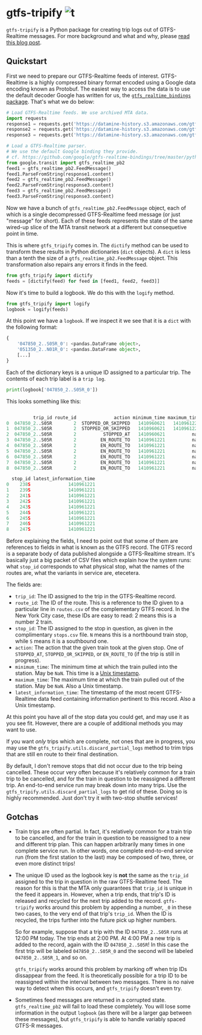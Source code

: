 # gtfs-tripify ![t](https://img.shields.io/badge/status-alpha-red.svg)

`gtfs-tripify` is a Python package for creating trip logs out of GTFS-Realtime messages. For more background and what and why, please [read this blog post](http://www.residentmar.io/2018/01/29/gtfs-tripify.html).

## Quickstart

First we need to prepare our GTFS-Realtime feeds of interest. GTFS-Realtime is a highly compressed binary format 
encoded using a Google data encoding known as Protobuf. The easiest way to access the data is to use the default 
decoder Google has written for us, the [`gtfs_realtime_bindings` package](https://github.com/google/gtfs-realtime-bindings/tree/master/python). That's what we do below:

```python
# Load GTFS-Realtime feeds. We use archived MTA data.
import requests
response1 = requests.get('https://datamine-history.s3.amazonaws.com/gtfs-2014-09-17-09-31')
response2 = requests.get('https://datamine-history.s3.amazonaws.com/gtfs-2014-09-17-09-36')
response3 = requests.get('https://datamine-history.s3.amazonaws.com/gtfs-2014-09-17-09-41')

# Load a GTFS-Realtime parser.
# We use the default Google binding they provide.
# cf. https://github.com/google/gtfs-realtime-bindings/tree/master/python
from google.transit import gtfs_realtime_pb2
feed1 = gtfs_realtime_pb2.FeedMessage()
feed1.ParseFromString(response1.content)
feed2 = gtfs_realtime_pb2.FeedMessage()
feed2.ParseFromString(response3.content)
feed3 = gtfs_realtime_pb2.FeedMessage()
feed3.ParseFromString(response3.content)
```

Now we have a bunch of `gtfs_realtime_pb2.FeedMessage` object, each of which is a single decompressed GTFS-Realtime 
feed message (or just "message" for short). Each of these feeds represents the state of the same wired-up slice of the MTA transit network at a different but consequetive point in time.

This is where `gtfs_tripify` comes in. The `dictify` method can be used to transform these results in Python dictionaries (`dict` objects). A `dict` is less than a tenth the size of a `gtfs_realtime_pb2.FeedMessage` object. This transformation also repairs any errors it finds in the feed.

```python
from gtfs_tripify import dictify
feeds = [dictify(feed) for feed in [feed1, feed2, feed3]]
```

Now it's time to build a logbook. We do this with the `logify` method.

```python
from gtfs_tripify import logify
logbook = logify(feeds)
```

At this point we have a `logbook`. If we inspect it we see that it is a `dict` with the following format:

```python
{
    '047850_2..S05R_0': <pandas.DataFrame object>,
    '051350_2..N01R_0': <pandas.DataFrame object>,
    [...]
}
```

Each of the dictionary keys is a unique ID assigned to a particular trip. The contents of each trip label is a `trip log`.

```python
print(logbook['047850_2..S05R_0'])
```

This looks something like this:

```python

          trip_id route_id              action minimum_time maximum_time  \
0  047850_2..S05R        2  STOPPED_OR_SKIPPED   1410960621   1410961221   
1  047850_2..S05R        2  STOPPED_OR_SKIPPED   1410960621   1410961221   
2  047850_2..S05R        2          STOPPED_AT   1410960621          nan   
3  047850_2..S05R        2         EN_ROUTE_TO   1410961221          nan   
4  047850_2..S05R        2         EN_ROUTE_TO   1410961221          nan   
5  047850_2..S05R        2         EN_ROUTE_TO   1410961221          nan   
6  047850_2..S05R        2         EN_ROUTE_TO   1410961221          nan   
7  047850_2..S05R        2         EN_ROUTE_TO   1410961221          nan   
8  047850_2..S05R        2         EN_ROUTE_TO   1410961221          nan   

  stop_id latest_information_time  
0    238S              1410961221  
1    239S              1410961221  
2    241S              1410961221  
3    242S              1410961221  
4    243S              1410961221  
5    244S              1410961221  
6    245S              1410961221  
7    246S              1410961221  
8    247S              1410961221
```

Before explaining the fields, I need to point out that some of them are references to fields in what is known as the 
GTFS record. The GTFS record is a separate body of data published alongside a GTFS-Realtime stream. It's basically 
just a big packet of CSV files which explain how the system runs: what `stop_id` corresponds to what physical stop, 
what the names of the routes are, what the variants in service are, etecetera.

The fields are:

* `trip_id`: The ID assigned to the trip in the GTFS-Realtime record.
* `route_id`: The ID of the route. This is a reference to the ID given to a particular line in `routes.csv` of the 
complementary GTFS record. In the New York City case, these IDs are easy to read: 2 means this is a number 2 train.
* `stop_id`: The ID assigned to the stop in question, as given in the complimentary `stops.csv` file. `N` means this 
is a northbound train stop, while `S` means it is a southbound one.
* `action`: The action that the given train took at the given stop. One of `STOPPED_AT`, `STOPPED_OR_SKIPPED`, or 
`EN_ROUTE_TO` (if the trip is still in progress).
* `minimum_time`: The minimum time at which the train pulled into the station. May be `NaN`. This time is a [Unix 
timestamp](https://en.wikipedia.org/wiki/Unix_time).
* `maximum_time`: The maximum time at which the train pulled out of the station. May be `NaN`. Also a Unix timestamp.
* `latest_information_time`: The timestamp of the most recent GTFS-Realtime data feed containing information 
pertinent to this record. Also a Unix timestamp.

At this point you have all of the stop data you could get, and may use it as you see fit. However, there are a couple of additional methods you may want to use.

If you want *only* trips which are complete, not ones that are in progress, you may use the `gtfs_tripify.utils.discard_partial_logs` method to trim trips that are still en route to their final destination.

By default, I don't remove stops that did not occur due to the trip being cancelled. These occur very often because it's relatively common for a train trip to be cancelled, and for the train in question to be reassigned a different trip. An end-to-end service run may break down into many trips. Use the `gtfs_tripify.utils.discard_partial_logs` to get rid of these. Doing so is highly recommended. Just don't try it with two-stop shuttle services!

## Gotchas

* Train trips are often partial. In fact, it's relatively common for a train trip to be cancelled, and for the train in question to be reassigned to a new and different trip plan. This can happen arbitrarily many times in one complete service run. In other words, one complete end-to-end service run (from the first station to the last) may be composed of two, three, or even more distinct trips!

* The unique ID used as the logbook key is **not** the same as the `trip_id` assigned to the trip in question in the raw GTFS-Realtime feed. The reason for this is that the MTA only guarantees that `trip_id` is unique in the feed it appears in. However, when a trip ends, that trip's ID is released and recycled for the next trip added to the record. `gtfs-tripify` works around this problem by appending a number, `_0` in these two cases, to the very end of that trip's `trip_id`. When the ID is recycled, the trips further into the future pick up higher numbers.

  So for example, suppose that a trip with the ID `047850_2..S05R` runs at 12:00 PM today. The trip ends at 2:00 PM. At 4:00 PM a new trip is added to the record, again with the ID `047850_2..S05R`! In this case the first trip will be labeled `047850_2..S05R_0` and the second will be labeled `047850_2..S05R_1`, and so on.
  
  `gtfs_tripify` works around this problem by marking off when trip IDs dissappear from the feed. It is theoretically possible for a trip ID to be reassigned within the interval between two messages. There is no naive way to detect when this occurs, and `gtfs_tripify` doesn't even try.
  
* Sometimes feed messages are returned in a corrupted state. `gtfs_realtime_pb2` will fail to load these completely. You will lose some information in the output `logbook` (as there will be a larger gap between these messages), but `gtfs_tripify` is able to handle variably spaced GTFS-R messages.
